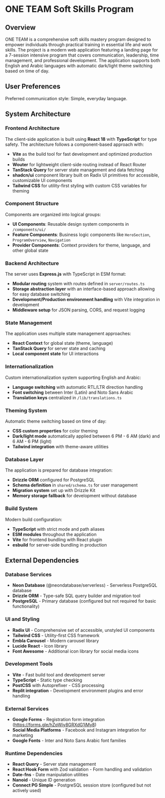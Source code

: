 # ONE TEAM Soft Skills Program

## Overview

ONE TEAM is a comprehensive soft skills mastery program designed to empower individuals through practical training in essential life and work skills. The project is a modern web application featuring a landing page for a 7-session intensive program that covers communication, leadership, time management, and professional development. The application supports both English and Arabic languages with automatic dark/light theme switching based on time of day.

## User Preferences

Preferred communication style: Simple, everyday language.

## System Architecture

### Frontend Architecture
The client-side application is built using **React 18** with **TypeScript** for type safety. The architecture follows a component-based approach with:

- **Vite** as the build tool for fast development and optimized production builds
- **Wouter** for lightweight client-side routing instead of React Router
- **TanStack Query** for server state management and data fetching
- **shadcn/ui** component library built on Radix UI primitives for accessible, customizable UI components
- **Tailwind CSS** for utility-first styling with custom CSS variables for theming

### Component Structure
Components are organized into logical groups:
- **UI Components**: Reusable design system components in `/components/ui/`
- **Feature Components**: Business logic components like `HeroSection`, `ProgramOverview`, `Navigation`
- **Provider Components**: Context providers for theme, language, and other global state

### Backend Architecture
The server uses **Express.js** with TypeScript in ESM format:

- **Modular routing** system with routes defined in `server/routes.ts`
- **Storage abstraction layer** with an interface-based approach allowing for easy database switching
- **Development/Production environment handling** with Vite integration in development
- **Middleware setup** for JSON parsing, CORS, and request logging

### State Management
The application uses multiple state management approaches:
- **React Context** for global state (theme, language)
- **TanStack Query** for server state and caching
- **Local component state** for UI interactions

### Internationalization
Custom internationalization system supporting English and Arabic:
- **Language switching** with automatic RTL/LTR direction handling
- **Font switching** between Inter (Latin) and Noto Sans Arabic
- **Translation keys** centralized in `/lib/translations.ts`

### Theming System
Automatic theme switching based on time of day:
- **CSS custom properties** for color theming
- **Dark/light mode** automatically applied between 6 PM - 6 AM (dark) and 6 AM - 6 PM (light)
- **Tailwind integration** with theme-aware utilities

### Database Layer
The application is prepared for database integration:
- **Drizzle ORM** configured for PostgreSQL
- **Schema definition** in `shared/schema.ts` for user management
- **Migration system** set up with Drizzle Kit
- **Memory storage fallback** for development without database

### Build System
Modern build configuration:
- **TypeScript** with strict mode and path aliases
- **ESM modules** throughout the application
- **Vite** for frontend bundling with React plugin
- **esbuild** for server-side bundling in production

## External Dependencies

### Database Services
- **Neon Database** (@neondatabase/serverless) - Serverless PostgreSQL database
- **Drizzle ORM** - Type-safe SQL query builder and migration tool
- **PostgreSQL** - Primary database (configured but not required for basic functionality)

### UI and Styling
- **Radix UI** - Comprehensive set of accessible, unstyled UI components
- **Tailwind CSS** - Utility-first CSS framework
- **Embla Carousel** - Modern carousel library
- **Lucide React** - Icon library
- **Font Awesome** - Additional icon library for social media icons

### Development Tools
- **Vite** - Fast build tool and development server
- **TypeScript** - Static type checking
- **PostCSS** with Autoprefixer - CSS processing
- **Replit integration** - Development environment plugins and error handling

### External Services
- **Google Forms** - Registration form integration (https://forms.gle/hZqWiy8GRXdG1jMy8)
- **Social Media Platforms** - Facebook and Instagram integration for marketing
- **Google Fonts** - Inter and Noto Sans Arabic font families

### Runtime Dependencies
- **React Query** - Server state management
- **React Hook Form** with Zod validation - Form handling and validation
- **Date-fns** - Date manipulation utilities
- **Nanoid** - Unique ID generation
- **Connect PG Simple** - PostgreSQL session store (configured but not actively used)